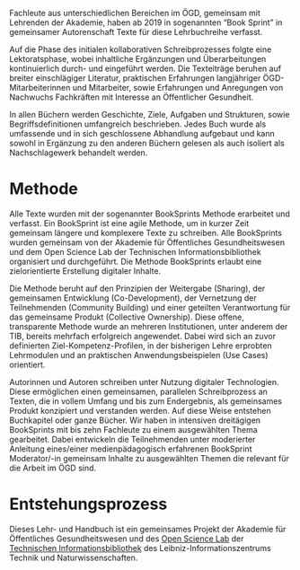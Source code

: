 

Fachleute aus unterschiedlichen Bereichen im ÖGD, gemeinsam mit
Lehrenden der Akademie, haben ab 2019 in sogenannten “Book Sprint” in
gemeinsamer Autorenschaft Texte für diese Lehrbuchreihe verfasst.

Auf die Phase des initialen kollaborativen Schreibprozesses folgte eine
Lektoratsphase, wobei inhaltliche Ergänzungen und Überarbeitungen
kontinuierlich durch- und eingeführt werden. Die Texteiträge beruhen auf
breiter einschlägiger Literatur, praktischen Erfahrungen langjähriger
ÖGD- Mitarbeiterinnen und Mitarbeiter, sowie Erfahrungen und Anregungen
von Nachwuchs Fachkräften mit Interesse an Öffentlicher Gesundheit.

In allen Büchern werden Geschichte, Ziele, Aufgaben und Strukturen,
sowie Begriffsdefinitionen umfangreich beschrieben. Jedes Buch wurde als
umfassende und in sich geschlossene Abhandlung aufgebaut und kann sowohl
in Ergänzung zu den anderen Büchern gelesen als auch isoliert als
Nachschlagewerk behandelt werden.

# Methode

Alle Texte wurden mit der sogenannter BookSprints Methode erarbeitet und
verfasst. Ein BookSprint ist eine agile Methode, um in kurzer Zeit
gemeinsam längere und komplexere Texte zu schreiben. Alle BookSprints
wurden gemeinsam von der Akademie für Öffentliches Gesundheitswesen und
dem Open Science Lab der Technischen Informationsbibliothek organisiert
und durchgeführt. Die Methode BookSprints erlaubt eine zielorientierte
Erstellung digitaler Inhalte.

Die Methode beruht auf den Prinzipien der Weitergabe (Sharing), der
gemeinsamen Entwicklung (Co-Development), der Vernetzung der
Teilnehmenden (Community Building) und einer geteilten Verantwortung für
das gemeinsame Produkt (Collective Ownership). Diese offene,
transparente Methode wurde an mehreren Institutionen, unter anderem der
TIB, bereits mehrfach erfolgreich angewendet. Dabei wird sich an zuvor
definierten Ziel-Kompetenz-Profilen, in der bisherigen Lehre erprobten
Lehrmodulen und an praktischen Anwendungsbeispielen (Use Cases)
orientiert.

Autorinnen und Autoren schreiben unter Nutzung digitaler Technologien.
Diese ermöglichen einen gemeinsamen, parallelen Schreibprozess an
Texten, die in vollem Umfang und bis zum Endergebnis, als gemeinsames
Produkt konzipiert und verstanden werden. Auf diese Weise entstehen
Buchkapitel oder ganze Bücher. Wir haben in intensiven dreitägigen
BookSprints mit bis zehn Fachleute zu einem ausgewählten Thema
gearbeitet. Dabei entwickeln die Teilnehmenden unter moderierter
Anleitung eines/einer medienpädagogisch erfahrenen BookSprint
Moderator/-in gemeinsam Inhalte zu ausgewählten Themen die relevant für
die Arbeit im ÖGD sind.

# Entstehungsprozess

Dieses Lehr- und Handbuch ist ein gemeinsames Projekt der Akademie für
Öffentliches Gesundheitswesen und des [Open Science
Lab](https://www.tib.eu/de/forschung-entwicklung/open-science) der
[Technischen Informationsbibliothek](https://www.tib.eu) des
Leibniz-Informationszentrums Technik und Naturwissenschaften.
